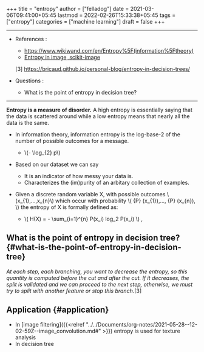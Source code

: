 +++
title = "entropy"
author = ["felladog"]
date = 2021-03-06T09:41:00+05:45
lastmod = 2022-02-26T15:33:38+05:45
tags = ["entropy"]
categories = ["machine learning"]
draft = false
+++

---

-   References :

    -   <https://www.wikiwand.com/en/Entropy%5F(information%5Ftheory)>
    -   [Entropy in image, scikit-image](https://scikit-image.org/docs/stable/auto%5Fexamples/filters/plot%5Fentropy.html#sphx-glr-auto-examples-filters-plot-entropy-py)

    [3] <https://bricaud.github.io/personal-blog/entropy-in-decision-trees/>
-   Questions :
    -   What is the point of entropy in decision tree?

---

**Entropy is a measure of disorder.**
A high entropy is essentially saying that the data is scattered around while a low entropy means that nearly all the data is the same.

-   In information theory, information entropy is the log-base-2 of the number of possible outcomes for a message.
    -   \\(- \log\_{2} p\\)

-   Based on our dataset we can say
    -   It is an indicator of how messy your data is.
    -   Characterizes the (im)purity of an arbitary collection of examples.

-   Given a discrete random variable X, with possible outcomes \\(x\_{1},...,x\_{n}\\) which occur with probability \\( {P} (x\_{1}),..., {P} (x\_{n}), \\) the entropy of X is formally defined as:
    -   \\( H(X) = - \sum\_{i=1}^{n} P(x\_i) log\_2 P(x\_i) \\) ,


## What is the point of entropy in decision tree? {#what-is-the-point-of-entropy-in-decision-tree}

_At each step, each branching, you want to decrease the entropy, so this quantity is computed before the cut and after the cut. If it decreases, the split is validated and we can proceed to the next step, otherwise, we must try to split with another feature or stop this branch._[3]


## Application {#application}

-   In [image filtering]({{<relref "../../Documents/org-notes/2021-05-28--12-02-59Z--image_convolution.md#" >}}) entropy is used for texture analysis
-   In decision tree